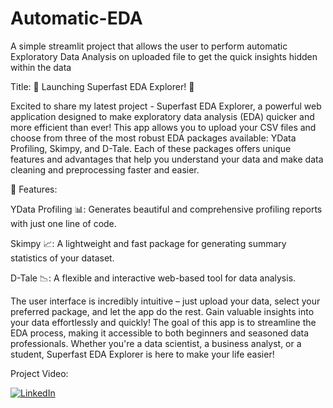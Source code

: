 # Automatic-EDA

A simple streamlit project that allows the user to perform automatic Exploratory Data Analysis on uploaded file to get the quick insights hidden within the data

Title: 🚀 Launching Superfast EDA Explorer! 🚀

Excited to share my latest project - Superfast EDA Explorer, a powerful web application designed to make exploratory data analysis (EDA) quicker and more efficient than ever!
This app allows you to upload your CSV files and choose from three of the most robust EDA packages available: YData Profiling, Skimpy, and D-Tale. Each of these packages offers unique features and advantages that help you understand your data and make data cleaning and preprocessing faster and easier.

🌟 Features:

YData Profiling 📊: Generates beautiful and comprehensive profiling reports with just one line of code.

Skimpy 📈: A lightweight and fast package for generating summary statistics of your dataset.

D-Tale 📉: A flexible and interactive web-based tool for data analysis.

The user interface is incredibly intuitive – just upload your data, select your preferred package, and let the app do the rest. Gain valuable insights into your data effortlessly and quickly!
The goal of this app is to streamline the EDA process, making it accessible to both beginners and seasoned data professionals. Whether you're a data scientist, a business analyst, or a student, Superfast EDA Explorer is here to make your life easier!


Project Video:

[![LinkedIn](https://img.shields.io/badge/-LinkedIn-blue?style=flat&logo=LinkedIn&logoColor=white)](https://www.linkedin.com/in/faisal-mehmood-awan-4771a8233)

